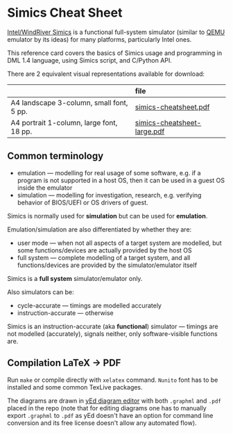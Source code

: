 # Simics Cheat Sheet

[Intel/WindRiver Simics](https://www.intel.com/content/www/us/en/download/645996/30403/simics-simulator-public-release-preview.html?)
is a functional full-system simulator (similar to
[QEMU](https://www.qemu.org/) emulator by its ideas) for many platforms,
particularly Intel ones.

This reference card covers the basics of Simics usage and programming in DML 1.4
language, using Simics script, and C/Python API.

There are 2 equivalent visual representations available for download:

&nbsp;                                   | file
:-                                       | :-
A4 landscape 3-column, small font, 5 pp. | [simics-cheatsheet.pdf](simics-cheatsheet.pdf)
A4 portrait 1-column, large font, 18 pp. | [simics-cheatsheet-large.pdf](simics-cheatsheet-large.pdf)

## Common terminology

* emulation — modelling for real usage of some software, e.g. if a program
  is not supported in a host OS, then it can be used in a guest OS inside the
  emulator
* simulation — modelling for investigation, research, e.g. verifying behavior of
  BIOS/UEFI or OS drivers of guest.

Simics is normally used for **simulation** but can be used for **emulation**.

Emulation/simulation are also differentiated by whether they are:

* user mode — when not all aspects of a target system are modelled, but some
  functions/devices are actually provided by the host OS
* full system — complete modelling of a target system, and all functions/devices
  are provided by the simulator/emulator itself

Simics is a **full system** simulator/emulator only.

Also simulators can be:

* cycle-accurate — timings are modelled accurately
* instruction-accurate — otherwise

Simics is an instruction-accurate (aka **functional**) simulator —
timings are not modelled (accurately), signals neither, only
software-visible functions are.

## Compilation LaTeX → PDF

Run `make` or compile directly with `xelatex` command.
`Nunito` font has to be installed and some common TexLive packages.

The diagrams are drawn in [yEd diagram editor](https://yed.yworks.com)
with both `.graphml` and `.pdf` placed in the repo (note that for editing
diagrams one has to manually export `.graphml` to `.pdf` as
yEd doesn't have an option for command line conversion and its
free license doesn't allow any automated flow).
